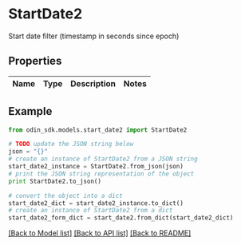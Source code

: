 # StartDate2

Start date filter (timestamp in seconds since epoch)

## Properties

Name | Type | Description | Notes
------------ | ------------- | ------------- | -------------

## Example

```python
from odin_sdk.models.start_date2 import StartDate2

# TODO update the JSON string below
json = "{}"
# create an instance of StartDate2 from a JSON string
start_date2_instance = StartDate2.from_json(json)
# print the JSON string representation of the object
print StartDate2.to_json()

# convert the object into a dict
start_date2_dict = start_date2_instance.to_dict()
# create an instance of StartDate2 from a dict
start_date2_form_dict = start_date2.from_dict(start_date2_dict)
```
[[Back to Model list]](../README.md#documentation-for-models) [[Back to API list]](../README.md#documentation-for-api-endpoints) [[Back to README]](../README.md)


